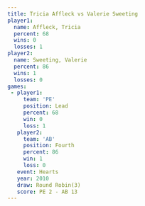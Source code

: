 ```yaml
---
title: Tricia Affleck vs Valerie Sweeting
player1:                 
  name: Affleck, Tricia  
  percent: 68            
  wins: 0                
  losses: 1              
player2:                 
  name: Sweeting, Valerie
  percent: 86            
  wins: 1                
  losses: 0              
games:
 - player1:        
     team: 'PE'    
     position: Lead
     percent: 68   
     win: 0        
     loss: 1       
   player2:          
     team: 'AB'      
     position: Fourth
     percent: 86     
     win: 1          
     loss: 0         
   event: Hearts       
   year: 2010          
   draw: Round Robin(3)
   score: PE 2 - AB 13 
---
```

